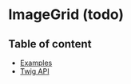 # ImageGrid (todo) <Badges :texts="badges" />

<script setup>
  import pkg from '@studiometa/ui/ImageGrid/package.json';
  const badges = [`v${pkg.version}`, 'Twig'];
</script>

## Table of content

- [Examples](./examples)
- [Twig API](./twig-api)
